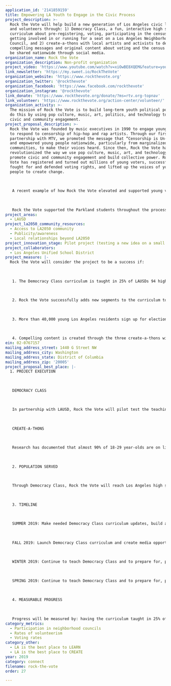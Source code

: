 ```yaml
---
application_id: '2141859159'
title: Empowering LA Youth to Engage in the Civic Process
project_description: >-
  Rock the Vote will help build a new generation of Los Angeles civic leaders
  and volunteers through: 1) Democracy Class, a fun, interactive high school
  curriculum about pre-registering, voting, participating in the census, and
  getting involved in or running for a seat on a Los Angeles Neighborhood
  Council, and 2) create-a-thons with local artists and activists to develop
  compelling messages and original content about voting and the census that will
  be shared nationwide through social media.
organization_name: Rock the Vote
organization_description: Non-profit organization
project_video: 'https://www.youtube.com/watch?v=xiOwBE8XQEM&feature=youtu.be'
link_newsletter: 'https://my.sweet.io/RockTheVote'
organization_website: 'https://www.rockthevote.org'
organization_twitter: '@rockthevote'
organization_facebook: 'https://www.facebook.com/rockthevote'
organization_instagram: '@rockthevote'
link_donate: 'https://www.rockthevote.org/donate/?ms=rtv.org-topnav'
link_volunteer: 'https://www.rockthevote.org/action-center/volunteer/'
organization_activity: >-
  The mission of Rock the Vote is to build long-term youth political power. We
  do this by using pop culture, music, art, politics, and technology to promote
  civic and community engagement.
project_proposal_description: >-
  Rock the Vote was founded by music executives in 1990 to engage young people
  to respond to censorship of hip-hop and rap artists. Through our first
  partnership with MTV, we promoted the message that “Censorship is Un-American”
  and empowered young people nationwide, particularly from marginalized
  communities, to make their voices heard. Since then, Rock the Vote has
  revolutionized the way we use pop culture, music, art, and technology to
  promote civic and community engagement and build collective power. Rock the
  Vote has registered and turned out millions of young voters, successfully
  fought for and defended voting rights, and lifted up the voices of young
  people to create change.
   
   
   
   A recent example of how Rock the Vote elevated and supported young voices to drive change was our work with the students from Marjory Stoneman Douglas High School in Parkland, Florida. After the tragic mass shooting at their school in February of 2018, these students refused to be silenced or patronized. The Parkland students were connected to Rock the Vote, and we worked alongside them to ensure the movement provided the path for tangible civic action and engagement. 
   
   
   
   Rock the Vote supported the Parkland students throughout the process of their coordinating the national March for Our Lives. We powered voter registration efforts at the DC march and sibling marches around the country and their Road to Change bus tour through a customized online voter registration tool and text-to-code directing youth to register. We also advised the students on the voter registration process and how to capture contact data, engaged members of our network in promoting and volunteering at the march, produced voter registration drive and social media toolkits, helped to coordinate and set up volunteer training, hosted the official pre-march poster-making event, provided research and resources to inform the selection of Road to Change bus tour stops, and sent GOTV and other election reminders to youth registered through the Parkland Student’s movement. Rock the Vote is proud that we were able to empower the Parkland students by providing critical support to them in their quest to bring about transformational change.
project_areas:
  - LAUSD
project_la2050_community_resources:
  - Access to LA2050 community
  - Publicity/awareness
  - Local relationships beyond LA2050
project_innovation_stage: Pilot project (testing a new idea on a small scale to prove feasibility)
project_collaborators:
  - Los Angeles Unified School District
project_measure: |-
  Rock the Vote will consider the project to be a success if:
   
   
   
   1. The Democracy Class curriculum is taught in 25% of LAUSDs 94 high schools during the grant period with a long-term goal of having the curriculum taught in all high schools annually.
   
   
   
   2. Rock the Vote successfully adds new segments to the curriculum to include information on the city’s network of Neighborhood Councils and the census. 
   
   
   
   3. More than 40,000 young Los Angeles residents sign up for election reminders and ongoing information about voting and elections.
   
   
   
   4. Compelling content is created through the three create-a-thons with at least 150 participants and shared widely with Los Angeles nonprofit organizations, businesses and government agencies.
ein: 02-0767157
mailing_address_street: 1440 G Street NW
mailing_address_city: Washington
mailing_address_state: District of Columbia
mailing_address_zip: '20005'
project_proposal_best_place: |-
  1. PROJECT EXECUTION
   
   
   
   DEMOCRACY CLASS
   
   
   
   In partnership with LAUSD, Rock the Vote will pilot test the teaching the curriculum in LAs high schools. This will include getting the buy in of teachers and other stakeholders to build a culture where civics education is prioritized. We will also create a coalition of LA partners to promote the use of the curriculum by community centers and youth-serving organizations. The curriculum will include lessons on voting and pre-registering, LAs Neighborhood Councils, voting rights, local elections, and a hands-on exercise on a local issue. 
   
   
   
   CREATE-A-THONS 
   
   
   
   Research has documented that almost 90% of 18-29 year-olds are on line and that engaging in activism through social media and other online tools led to offline activism. Rock the Vote will tap the enormous creative talent of the Los Angeles community by hosting three day-long or weekend-long “create-a-thons” for youth ages16-34 in the arts community. They will create original content such as memes, videos, flyers, posters, and graphics that will encourage voting, participating in the census, and volunteering to register voters and/or fighting misinformation about the census. Rock the Vote will recruit participants through local arts and civic engagement nonprofits, student organizations, Boys and Girls Clubs, and groups that engage people of color. We will also advertise the create-a-thons through creative media and entertainment partners, film schools, Facebook, and other social media channels. 
   
   
   
   2. POPULATION SERVED
   
   
   
   Through Democracy Class, Rock the Vote will reach Los Angeles high school juniors and seniors. Through the create-a-thons, we will work with community partners and volunteers ages 16-34 from the arts and activist communities, with a focus on reaching youth of color and bilingual youth.
   
   
   
   3. TIMELINE 
   
   
   
   SUMMER 2019: Make needed Democracy Class curriculum updates, build a coalition of local partners to promote the curriculum, line up the teaching of the curriculum with LAUSD, and create systems for tracking the number of students served. Develop marketing campaign for create-a-thons and build a website to house the content.
   
   
   
   FALL 2019: Launch Democracy Class curriculum and create media opportunities on the importance of civics education and prepare for, promote, and host the first create-a-thon. 
   
   
   
   WINTER 2019: Continue to teach Democracy Class and to prepare for, promote, and host the second create-a-thon so that messaging can be used to promote the 2020 primary elections and the census.
   
   
   
   SPRING 2019: Continue to teach Democracy Class and to prepare for, promote, and host the third create-a-thon to promote the 2020 primary and general elections and the census.
   
   
   
   4. MEASURABLE PROGRESS
   
   
   
   Progress will be measured by: having the curriculum taught in 25% of LAUSD’s 94 high schools, recruiting more than 150 youth to create compelling content on the census and voting, and signing up at least 40,000 Los Angeles to receive information on voting.
category_metrics:
  - Participation in neighborhood councils
  - Rates of volunteerism
  - Voting rates
category_other:
  - LA is the best place to LEARN
  - LA is the best place to CREATE
year: 2019
category: connect
filename: rock-the-vote
order: 27

---
```

